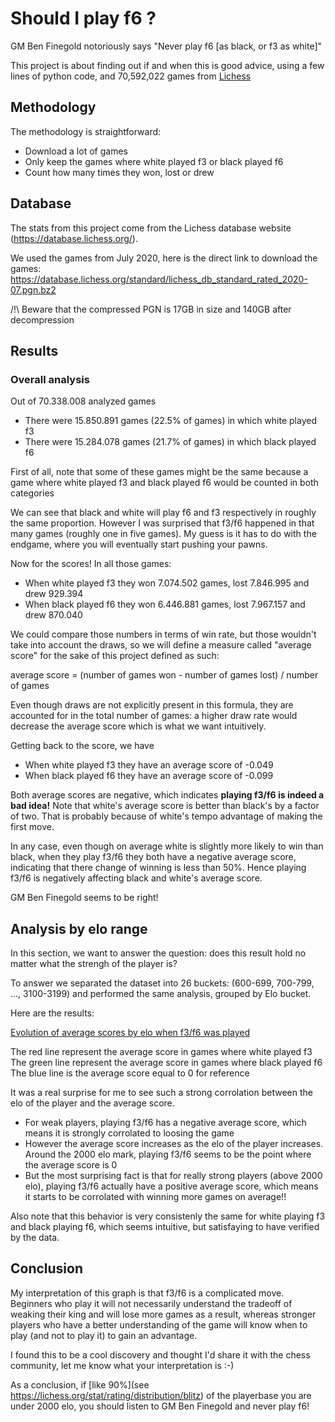 # Should I play f6 ?

GM Ben Finegold notoriously says "Never play f6 [as black, or f3 as white]"

This project is about finding out if and when this is good advice, using a few lines of python code, and 70,592,022 games from [Lichess](lichess.org)

## Methodology

The methodology is straightforward:
- Download a lot of games
- Only keep the games where white played f3 or black played f6
- Count how many times they won, lost or drew

## Database

The stats from this project come from the Lichess database website (https://database.lichess.org/).

We used the games from July 2020, here is the direct link to download the games: https://database.lichess.org/standard/lichess_db_standard_rated_2020-07.pgn.bz2

/!\ Beware that the compressed PGN is 17GB in size and 140GB after decompression

## Results

### Overall analysis

Out of 70.338.008 analyzed games
- There were 15.850.891 games (22.5% of games) in which white played f3
- There were 15.284.078 games (21.7% of games) in which black played f6

First of all, note that some of these games might be the same because a game where white played f3 and black played f6 would be counted in both categories

We can see that black and white will play f6 and f3 respectively in roughly the same proportion. However I was surprised that f3/f6 happened in that many games (roughly one in five games). My guess is it has to do with the endgame, where you will eventually start pushing your pawns.

Now for the scores! In all those games:
- When white played f3 they won 7.074.502 games, lost 7.846.995 and drew 929.394
- When black played f6 they won 6.446.881 games, lost 7.967.157 and drew 870.040

We could compare those numbers in terms of win rate, but those wouldn't take into account the draws, so we will define a measure called "average score" for the sake of this project defined as such:

average score = (number of games won - number of games lost) / number of games

Even though draws are not explicitly present in this formula, they are accounted for in the total number of games: a higher draw rate would decrease the average score which is what we want intuitively.

Getting back to the score, we have
- When white played f3 they have an average score of -0.049
- When black played f6 they have an average score of -0.099

Both average scores are negative, which indicates **playing f3/f6 is indeed a bad idea!** Note that white's average score is better than black's by a factor of two. That is probably because of white's tempo advantage of making the first move.

In any case, even though on average white is slightly more likely to win than black, when they play f3/f6 they both have a negative average score, indicating that there change of winning is less than 50%. Hence playing f3/f6 is negatively affecting black and white's average score.

GM Ben Finegold seems to be right!

## Analysis by elo range

In this section, we want to answer the question: does this result hold no matter what the strengh of the player is?

To answer we separated the dataset into 26 buckets: (600-699, 700-799, ..., 3100-3199) and performed the same analysis, grouped by Elo bucket.

Here are the results:

[Evolution of average scores by elo when f3/f6 was played](./results/plot.png)

The red line represent the average score in games where white played f3
The green line represent the average score in games where black played f6
The blue line is the average score equal to 0 for reference

It was a real surprise for me to see such a strong corrolation between the elo of the player and the average score.
- For weak players, playing f3/f6 has a negative average score, which means it is strongly corrolated to loosing the game
- However the average score increases as the elo of the player increases. Around the 2000 elo mark, playing f3/f6 seems to be the point where the average score is 0
- But the most surprising fact is that for really strong players (above 2000 elo), playing f3/f6 actually have a positive average score, which means it starts to be corrolated with winning more games on average!!

Also note that this behavior is very consistenly the same for white playing f3 and black playing f6, which seems intuitive, but satisfaying to have verified by the data.

## Conclusion

My interpretation of this graph is that f3/f6 is a complicated move. Beginners who play it will not necessarily understand the tradeoff of weaking their king and will lose more games as a result, whereas stronger players who have a better understanding of the game will know when to play (and not to play it) to gain an advantage.

I found this to be a cool discovery and thought I'd share it with the chess community, let me know what your interpretation is :-)

As a conclusion, if [like 90%](see https://lichess.org/stat/rating/distribution/blitz) of the playerbase you are under 2000 elo, you should listen to GM Ben Finegold and never play f6!
